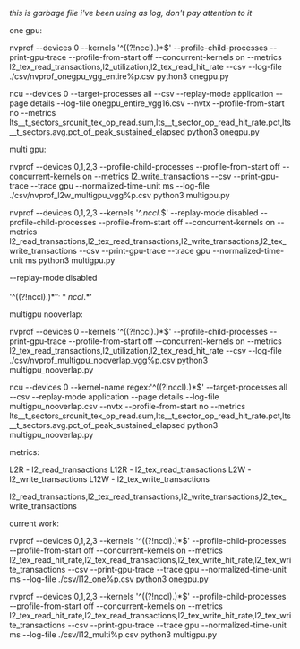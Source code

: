 *this is garbage file i've been using as log, don't pay attention to it*


one gpu:

nvprof --devices 0 --kernels '^((?!nccl).)*$' --profile-child-processes --print-gpu-trace --profile-from-start off --concurrent-kernels on --metrics l2_tex_read_transactions,l2_utilization,l2_tex_read_hit_rate --csv --log-file ./csv/nvprof_onegpu_vgg_entire%p.csv python3 onegpu.py

ncu --devices 0 --target-processes all --csv --replay-mode application --page details --log-file onegpu_entire_vgg16.csv --nvtx --profile-from-start no --metrics lts__t_sectors_srcunit_tex_op_read.sum,lts__t_sector_op_read_hit_rate.pct,lts__t_sectors.avg.pct_of_peak_sustained_elapsed python3 onegpu.py



multi gpu:

nvprof --devices 0,1,2,3 --profile-child-processes --profile-from-start off --concurrent-kernels on --metrics l2_write_transactions --csv --print-gpu-trace --trace gpu --normalized-time-unit ms --log-file ./csv/nvprof_l2w_multigpu_vgg%p.csv python3 multigpu.py


nvprof --devices 0,1,2,3 --kernels '^.*nccl.*$' --replay-mode disabled --profile-child-processes --profile-from-start off --concurrent-kernels on --metrics l2_read_transactions,l2_tex_read_transactions,l2_write_transactions,l2_tex_write_transactions --csv --print-gpu-trace --trace gpu --normalized-time-unit ms python3 multigpu.py


--replay-mode disabled

'^((?!nccl).)*$'
'^.*nccl.*$'


multigpu nooverlap:

nvprof --devices 0 --kernels '^((?!nccl).)*$' --profile-child-processes --print-gpu-trace --profile-from-start off --concurrent-kernels on --metrics l2_tex_read_transactions,l2_utilization,l2_tex_read_hit_rate --csv --log-file ./csv/nvprof_multigpu_nooverlap_vgg%p.csv python3 multigpu_nooverlap.py

ncu --devices 0 --kernel-name regex:'^((?!nccl).)*$' --target-processes all --csv --replay-mode application --page details --log-file multigpu_nooverlap.csv --nvtx --profile-from-start no --metrics lts__t_sectors_srcunit_tex_op_read.sum,lts__t_sector_op_read_hit_rate.pct,lts__t_sectors.avg.pct_of_peak_sustained_elapsed python3 multigpu_nooverlap.py


metrics:

L2R - l2_read_transactions
L12R - l2_tex_read_transactions
L2W - l2_write_transactions
L12W - l2_tex_write_transactions

l2_read_transactions,l2_tex_read_transactions,l2_write_transactions,l2_tex_write_transactions


current work:

nvprof --devices 0,1,2,3 --kernels '^((?!nccl).)*$' --profile-child-processes --profile-from-start off --concurrent-kernels on --metrics l2_tex_read_hit_rate,l2_tex_read_transactions,l2_tex_write_hit_rate,l2_tex_write_transactions --csv --print-gpu-trace --trace gpu --normalized-time-unit ms --log-file ./csv/l12_one%p.csv python3 onegpu.py


nvprof --devices 0,1,2,3 --kernels '^((?!nccl).)*$' --profile-child-processes --profile-from-start off --concurrent-kernels on --metrics l2_tex_read_hit_rate,l2_tex_read_transactions,l2_tex_write_hit_rate,l2_tex_write_transactions --csv --print-gpu-trace --trace gpu --normalized-time-unit ms --log-file ./csv/l12_multi%p.csv python3 multigpu.py
